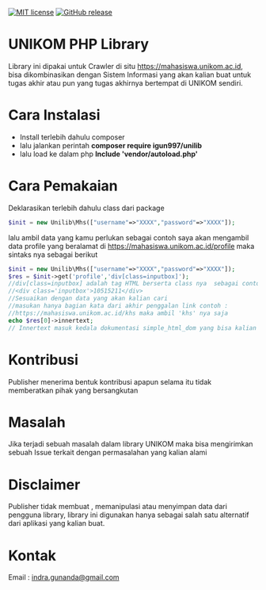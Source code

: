 [![MIT license](https://img.shields.io/badge/License-MIT-blue.svg)](https://lbesson.mit-license.org/)
[![GitHub release](https://img.shields.io/github/release/igun997/unilib.svg)](https://GitHub.com/igun997/unilib/releases/)


# UNIKOM PHP Library
Library ini dipakai untuk Crawler di situ https://mahasiswa.unikom.ac.id, bisa dikombinasikan dengan Sistem Informasi yang akan kalian buat untuk tugas akhir atau pun yang tugas akhirnya bertempat di UNIKOM sendiri.

# Cara Instalasi
* Install terlebih dahulu composer
* lalu jalankan perintah **composer require igun997/unilib**
* lalu load ke dalam php **lnclude 'vendor/autoload.php'**
# Cara Pemakaian
Deklarasikan terlebih dahulu class dari package
```php
$init = new Unilib\Mhs(["username"=>"XXXX","password"=>"XXXX"]);
```
lalu ambil data yang kamu perlukan sebagai contoh saya akan mengambil data profile yang beralamat di https://mahasiswa.unikom.ac.id/profile maka sintaks nya sebagai berikut
```php
$init = new Unilib\Mhs(["username"=>"XXXX","password"=>"XXXX"]);
$res = $init->get('profile','div[class=inputbox]');
//div[class=inputbox] adalah tag HTML berserta class nya  sebagai contoh :
//<div class='inputbox'>10515211</div>
//Sesuaikan dengan data yang akan kalian cari
//masukan hanya bagian kata dari akhir penggalan link contoh :
//https://mahasiswa.unikom.ac.id/khs maka ambil 'khs' nya saja
echo $res[0]->innertext;
// Innertext masuk kedala dokumentasi simple_html_dom yang bisa kalian lihat di http://simplehtmldom.sourceforge.net/manual.htm

```

# Kontribusi
Publisher menerima bentuk kontribusi apapun selama itu tidak memberatkan pihak yang bersangkutan

# Masalah
Jika terjadi sebuah masalah dalam library UNIKOM maka bisa mengirimkan sebuah Issue terkait dengan permasalahan yang kalian alami

# Disclaimer
Publisher tidak membuat , memanipulasi atau menyimpan data dari pengguna library, library ini digunakan hanya sebagai salah satu alternatif dari aplikasi yang kalian buat.

# Kontak
Email : indra.gunanda@gmail.com

